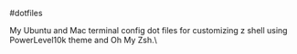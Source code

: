 #dotfiles


My Ubuntu and Mac terminal config dot files for customizing z shell using PowerLevel10k theme and Oh My Zsh.\
